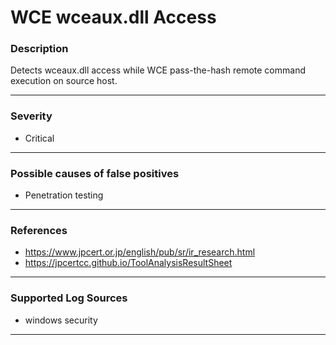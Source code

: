 # WCE wceaux.dll Access
### Description

Detects wceaux.dll access while WCE pass-the-hash remote command execution on source host.

-------------------
### Severity

- Critical

-------------------
<!---
### Detailed Information

- Why is this alert triggered?
- What are the typical causes that generate this alert? (e.g. port scans, unusual file access activity, etc...)
- Which corroborating information should be looked up?
- Any supporting queries to get more information?
- Any supporting visualizations to get more information?

-------------------
--->
### Possible causes of false positives

- Penetration testing

-------------------
### References

- https://www.jpcert.or.jp/english/pub/sr/ir_research.html
- https://jpcertcc.github.io/ToolAnalysisResultSheet
-------------------
### Supported Log Sources

- windows security

-------------------
